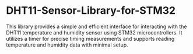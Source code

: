 # DHT11-Sensor-Library-for-STM32
This library provides a simple and efficient interface for interacting with the DHT11 temperature and humidity sensor using STM32 microcontrollers. It utilizes a timer for precise timing measurements and supports reading temperature and humidity data with minimal setup.
